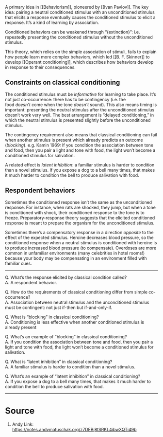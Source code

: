 A primary idea in [[Behaviorism]], pioneered by [[Ivan Pavlov]]. The key idea: pairing a neutral conditioned stimulus with an unconditioned stimulus that elicits a response eventually causes the conditioned stimulus to elicit a response. It’s a kind of learning by association.

Conditioned behaviors can be weakened through “{extinction}”: i.e. repeatedly presenting the conditioned stimulus without the unconditioned stimulus.

This theory, which relies on the simple association of stimuli, fails to explain how people learn more complex behaviors, which led [[B. F. Skinner]] to develop [[Operant conditioning]], which describes how behaviors develop in response to their consequences.

## Constraints on classical conditioning
The conditioned stimulus must be _informative_ for learning to take place. It’s not just co-occurrence: there has to be contingency (i.e. the food _doesn’t_ come when the tone _doesn’t_ sound). This also means timing is important: presenting the neutral stimulus after the unconditioned stimulus doesn’t work very well. The best arrangement is “delayed conditioning,” in which the neutral stimulus is presented slightly before the unconditioned stimulus.

The contingency requirement also means that classical conditioning can fail when another stimulus is present which already predicts an outcome (_blocking_). e.g. Kamin 1969: If you condition the association between tone and food, then you pair a light and tone with food, the light won’t become a conditioned stimulus for salivation.

A related effect is _latent inhibition_: a familiar stimulus is harder to condition than a novel stimulus. If you expose a dog to a bell many times, that makes it much harder to condition the bell to produce salivation with food.

## Respondent behaviors
Sometimes the conditioned response isn’t the same as the unconditioned response. For instance, when rats are shocked, they jump, but when a tone is conditioned with shock, their conditioned response to the tone is to freeze. Preparatory-response theory suggests that the elicited conditioned response is meant to prepare the organism for the unconditioned stimulus.

Sometimes there’s a compensatory response in a direction _opposite_ to the effect of the expected stimulus. Heroine decreases blood pressure, so the conditioned response when a neutral stimulus is conditioned with heroine is to produce increased blood pressure (to compensate). Overdoses are more common in unfamiliar environments (many celebrities in hotel rooms!) because your body may be compensating in an environment filled with familiar cues.

---

Q. What’s the response elicited by classical condition called?  
A. A respondent behavior.

Q. How do the requirements of classical conditioning differ from simple co-occurrence?  
A. Association between neutral stimulus and the unconditioned stimulus must be contingent: not just if-then but if-and-only-if.

Q. What is “blocking” in classical conditioning?  
A. Conditioning is less effective when another conditioned stimulus is already present

Q. What’s an example of “blocking” in classical conditioning?  
A. If you condition the association between tone and food, then you pair a light and tone with food, the light won’t become a conditioned stimulus for salivation.

Q. What is “latent inhibition” in classical conditioning?  
A. A familiar stimulus is harder to condition than a novel stimulus.

Q. What’s an example of “latent inhibition” in classical conditioning?  
A. If you expose a dog to a bell many times, that makes it much harder to condition the bell to produce salivation with food.

---
# Source
1. Andy Link: https://notes.andymatuschak.org/z7DEBj8tSRKL4jbwXQTi49b
